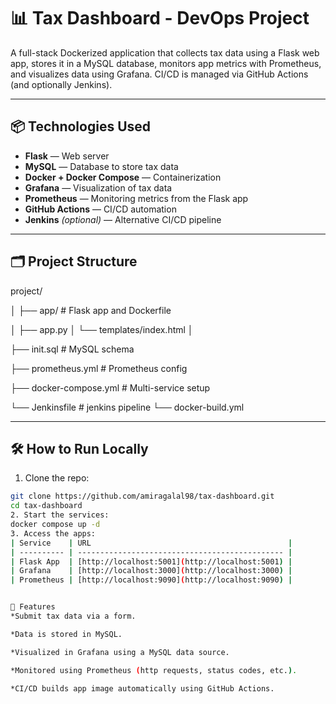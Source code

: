 # 📊 Tax Dashboard - DevOps Project

A full-stack Dockerized application that collects tax data using a Flask web app, stores it in a MySQL database, monitors app metrics with Prometheus, and visualizes data using Grafana. CI/CD is managed via GitHub Actions (and optionally Jenkins).

---

## 📦 Technologies Used

- **Flask** — Web server
- **MySQL** — Database to store tax data
- **Docker + Docker Compose** — Containerization
- **Grafana** — Visualization of tax data
- **Prometheus** — Monitoring metrics from the Flask app
- **GitHub Actions** — CI/CD automation
- **Jenkins** *(optional)* — Alternative CI/CD pipeline

---

## 🗂️ Project Structure

project/

│
├── app/ # Flask app and Dockerfile

│ ├── app.py
│ └── templates/index.html
│

├── init.sql # MySQL schema

├── prometheus.yml # Prometheus config

├── docker-compose.yml # Multi-service setup

└── Jenkinsfile # jenkins pipeline
└── docker-build.yml


---

## 🛠️ How to Run Locally

1. Clone the repo:
```bash
git clone https://github.com/amiragalal98/tax-dashboard.git
cd tax-dashboard
2. Start the services:
docker compose up -d
3. Access the apps:
| Service    | URL                                            |
| ---------- | ---------------------------------------------- |
| Flask App  | [http://localhost:5001](http://localhost:5001) |
| Grafana    | [http://localhost:3000](http://localhost:3000) |
| Prometheus | [http://localhost:9090](http://localhost:9090) |


🧪 Features
*Submit tax data via a form.

*Data is stored in MySQL.

*Visualized in Grafana using a MySQL data source.

*Monitored using Prometheus (http requests, status codes, etc.).

*CI/CD builds app image automatically using GitHub Actions.




